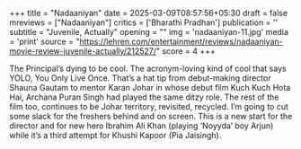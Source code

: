 +++
title = "Nadaaniyan"
date = 2025-03-09T08:57:56+05:30
draft = false
mreviews = ["Nadaaniyan"]
critics = ['Bharathi Pradhan']
publication = ''
subtitle = "Juvenile, Actually"
opening = ""
img = 'nadaaniyan-11.jpg'
media = 'print'
source = "https://lehren.com/entertainment/reviews/nadaaniyan-movie-review-juvenile-actually/212527/"
score = 4
+++

The Principal’s dying to be cool. The acronym-loving kind of cool that says YOLO, You Only Live Once. That’s a hat tip from debut-making director Shauna Gautam to mentor Karan Johar in whose debut film Kuch Kuch Hota Hai, Archana Puran Singh had played the same ditzy role. The rest of the film too, continues to be Johar territory, revisited, recycled. I’m going to cut some slack for the freshers behind and on screen. This is a new start for the director and for new hero Ibrahim Ali Khan (playing ‘Noyyda’ boy Arjun) while it’s a third attempt for Khushi Kapoor (Pia Jaisingh).
